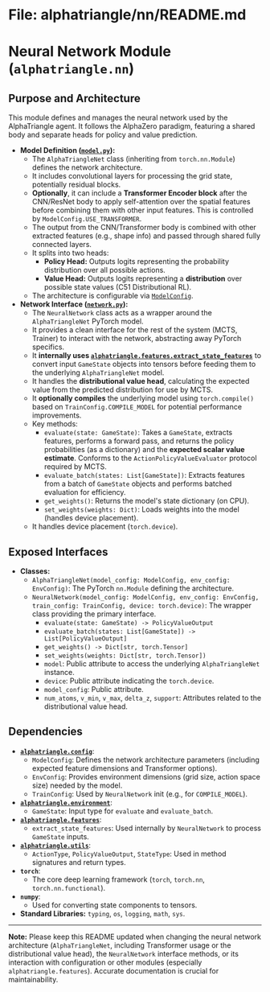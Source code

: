 # File: alphatriangle/nn/README.md
# Neural Network Module (`alphatriangle.nn`)

## Purpose and Architecture

This module defines and manages the neural network used by the AlphaTriangle agent. It follows the AlphaZero paradigm, featuring a shared body and separate heads for policy and value prediction.

-   **Model Definition ([`model.py`](model.py)):**
    -   The `AlphaTriangleNet` class (inheriting from `torch.nn.Module`) defines the network architecture.
    -   It includes convolutional layers for processing the grid state, potentially residual blocks.
    -   **Optionally**, it can include a **Transformer Encoder block** after the CNN/ResNet body to apply self-attention over the spatial features before combining them with other input features. This is controlled by `ModelConfig.USE_TRANSFORMER`.
    -   The output from the CNN/Transformer body is combined with other extracted features (e.g., shape info) and passed through shared fully connected layers.
    -   It splits into two heads:
        -   **Policy Head:** Outputs logits representing the probability distribution over all possible actions.
        -   **Value Head:** Outputs logits representing a **distribution** over possible state values (C51 Distributional RL).
    -   The architecture is configurable via [`ModelConfig`](../config/model_config.py).
-   **Network Interface ([`network.py`](network.py)):**
    -   The `NeuralNetwork` class acts as a wrapper around the `AlphaTriangleNet` PyTorch model.
    -   It provides a clean interface for the rest of the system (MCTS, Trainer) to interact with the network, abstracting away PyTorch specifics.
    -   It **internally uses [`alphatriangle.features.extract_state_features`](../features/extractor.py)** to convert input `GameState` objects into tensors before feeding them to the underlying `AlphaTriangleNet` model.
    -   It handles the **distributional value head**, calculating the expected value from the predicted distribution for use by MCTS.
    -   It **optionally compiles** the underlying model using `torch.compile()` based on `TrainConfig.COMPILE_MODEL` for potential performance improvements.
    -   Key methods:
        -   `evaluate(state: GameState)`: Takes a `GameState`, extracts features, performs a forward pass, and returns the policy probabilities (as a dictionary) and the **expected scalar value estimate**. Conforms to the `ActionPolicyValueEvaluator` protocol required by MCTS.
        -   `evaluate_batch(states: List[GameState])`: Extracts features from a batch of `GameState` objects and performs batched evaluation for efficiency.
        -   `get_weights()`: Returns the model's state dictionary (on CPU).
        -   `set_weights(weights: Dict)`: Loads weights into the model (handles device placement).
    -   It handles device placement (`torch.device`).

## Exposed Interfaces

-   **Classes:**
    -   `AlphaTriangleNet(model_config: ModelConfig, env_config: EnvConfig)`: The PyTorch `nn.Module` defining the architecture.
    -   `NeuralNetwork(model_config: ModelConfig, env_config: EnvConfig, train_config: TrainConfig, device: torch.device)`: The wrapper class providing the primary interface.
        -   `evaluate(state: GameState) -> PolicyValueOutput`
        -   `evaluate_batch(states: List[GameState]) -> List[PolicyValueOutput]`
        -   `get_weights() -> Dict[str, torch.Tensor]`
        -   `set_weights(weights: Dict[str, torch.Tensor])`
        -   `model`: Public attribute to access the underlying `AlphaTriangleNet` instance.
        -   `device`: Public attribute indicating the `torch.device`.
        -   `model_config`: Public attribute.
        -   `num_atoms`, `v_min`, `v_max`, `delta_z`, `support`: Attributes related to the distributional value head.

## Dependencies

-   **[`alphatriangle.config`](../config/README.md)**:
    -   `ModelConfig`: Defines the network architecture parameters (including expected feature dimensions and Transformer options).
    -   `EnvConfig`: Provides environment dimensions (grid size, action space size) needed by the model.
    -   `TrainConfig`: Used by `NeuralNetwork` init (e.g., for `COMPILE_MODEL`).
-   **[`alphatriangle.environment`](../environment/README.md)**:
    -   `GameState`: Input type for `evaluate` and `evaluate_batch`.
-   **[`alphatriangle.features`](../features/README.md)**:
    -   `extract_state_features`: Used internally by `NeuralNetwork` to process `GameState` inputs.
-   **[`alphatriangle.utils`](../utils/README.md)**:
    -   `ActionType`, `PolicyValueOutput`, `StateType`: Used in method signatures and return types.
-   **`torch`**:
    -   The core deep learning framework (`torch`, `torch.nn`, `torch.nn.functional`).
-   **`numpy`**:
    -   Used for converting state components to tensors.
-   **Standard Libraries:** `typing`, `os`, `logging`, `math`, `sys`.

---

**Note:** Please keep this README updated when changing the neural network architecture (`AlphaTriangleNet`, including Transformer usage or the distributional value head), the `NeuralNetwork` interface methods, or its interaction with configuration or other modules (especially `alphatriangle.features`). Accurate documentation is crucial for maintainability.